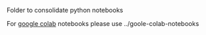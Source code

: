 Folder to consolidate python notebooks

For [google colab](http://colab.research.google.com/) notebooks please use ../goole-colab-notebooks